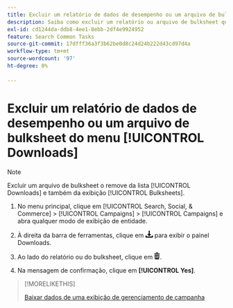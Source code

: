 ```yaml
---
title: Excluir um relatório de dados de desempenho ou um arquivo de bulksheet do menu [!UICONTROL Downloads]
description: Saiba como excluir um relatório ou arquivo de bulksheet que você baixou em uma visualização de gerenciamento de campanha.
exl-id: cd1244da-ddb8-4ee1-8ebb-2df4e9924952
feature: Search Common Tasks
source-git-commit: 17dfff36a3f3b62be0d8c24d24b222d43cd97d4a
workflow-type: tm+mt
source-wordcount: '97'
ht-degree: 0%

---
```


# Excluir um relatório de dados de desempenho ou um arquivo de bulksheet do menu [!UICONTROL Downloads]

<!-- Add info about new UI -->

>[!NOTE]
>
>Excluir um arquivo de bulksheet o remove da lista [!UICONTROL Downloads] e também da exibição [!UICONTROL Bulksheets].

1. No menu principal, clique em [!UICONTROL Search, Social, & Commerce] > [!UICONTROL Campaigns] > [!UICONTROL Campaigns] e abra qualquer modo de exibição de entidade.

1. À direita da barra de ferramentas, clique em ![Download de Relatório](/help/search-social-commerce/assets/download.png "Download de Relatório") para exibir o painel Downloads.

1. Ao lado do relatório ou do bulksheet, clique em ![Excluir](/help/search-social-commerce/assets/delete.png "Excluir").

1. Na mensagem de confirmação, clique em **[!UICONTROL Yes]**.

>[!MORELIKETHIS]
>
>[Baixar dados de uma exibição de gerenciamento de campanha](/help/search-social-commerce/common-tasks/navigation-editing-selection/download.md)
